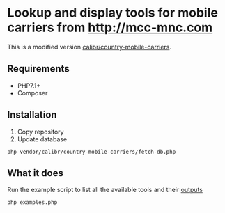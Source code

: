 # Lookup and display tools for mobile carriers from http://mcc-mnc.com

This is a modified version [calibr/country-mobile-carriers](https://github.com/calibr/country-mobile-carriers).

## Requirements
- PHP7.1+
- Composer

## Installation
1. Copy repository
2. Update database        
```
php vendor/calibr/country-mobile-carriers/fetch-db.php
```

## What it does
Run the example script to list all the available tools and their [outputs](README.example-output.md)
```
php examples.php
```
